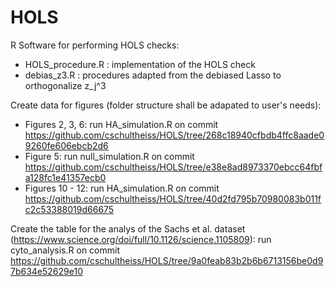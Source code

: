 # HOLS
R Software for performing HOLS checks:
- HOLS_procedure.R : implementation of the HOLS check
- debias_z3.R : procedures adapted from the debiased Lasso to orthogonalize z_j^3

Create data for figures (folder structure shall be adapated to user's needs):
- Figures 2, 3, 6: run HA_simulation.R on commit      https://github.com/cschultheiss/HOLS/tree/268c18940cfbdb4ffc8aade09260fe606ebcb2d6
- Figure 5: run null_simulation.R on commit   https://github.com/cschultheiss/HOLS/tree/e38e8ad8973370ebcc64fbfa128fc1e41357ecb0
- Figures 10 - 12: run HA_simulation.R on commit     https://github.com/cschultheiss/HOLS/tree/40d2fd795b70980083b011fc2c53388019d66675

Create the table for the analys of the Sachs et al. dataset (https://www.science.org/doi/full/10.1126/science.1105809): run cyto_analysis.R on commit https://github.com/cschultheiss/HOLS/tree/9a0feab83b2b6b6713156be0d97b634e52629e10
